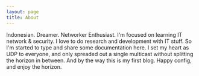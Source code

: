 ```yaml
---
layout: page
title: About
---
```



Indonesian. Dreamer. Networker Enthusiast. I'm focused on learning IT network & security. I love to do research and development with IT stuff. So I'm started to type and share some documentation here. I set my heart as UDP to everyone, and only spreaded out a single multicast without splitting the horizon in between. And by the way this is my first blog. Happy config, and enjoy the horizon.

